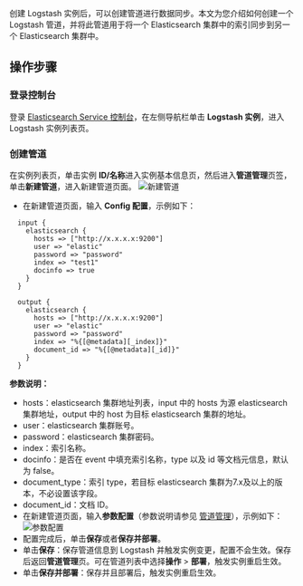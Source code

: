 创建 Logstash 实例后，可以创建管道进行数据同步。本文为您介绍如何创建一个 Logstash 管道，并将此管道用于将一个 Elasticsearch 集群中的索引同步到另一个 Elasticsearch 集群中。

## 操作步骤
### 登录控制台
登录 [Elasticsearch Service 控制台](https://console.cloud.tencent.com/es)，在左侧导航栏单击 **Logstash 实例**，进入 Logstash 实例列表页。

### 创建管道
在实例列表页，单击实例 **ID/名称**进入实例基本信息页，然后进入**管道管理**页签，单击**新建管道**，进入新建管道页面。
![新建管道](https://main.qcloudimg.com/raw/a3ab4620184bc4c5beb0c1e468eb2ed9.png)
- 在新建管道页面，输入 **Config 配置**，示例如下：
```
  input {
    elasticsearch {
      hosts => ["http://x.x.x.x:9200"]
      user => "elastic"
      password => "password"
      index => "test1"
      docinfo => true
    }
  }

  output {
    elasticsearch {
      hosts => ["http://x.x.x.x:9200"]
      user => "elastic"
      password => "password"
      index => "%{[@metadata][_index]}"
      document_id => "%{[@metadata][_id]}"
    }
  }
```
**参数说明：**
 - hosts：elasticsearch 集群地址列表，input 中的 hosts 为源 elasticsearch 集群地址，output 中的 host 为目标 elasticsearch 集群的地址。
 - user：elasticsearch 集群账号。
 - password：elasticsearch 集群密码。
 - index：索引名称。
 - docinfo：是否在 event 中填充索引名称，type 以及 id 等文档元信息，默认为 false。
 - document\_type：索引 type，若目标 elasticsearch 集群为7.x及以上的版本，不必设置该字段。
 - document_id：文档 ID。
- 在新建管道页面，输入**参数配置**（参数说明请参见 [管道管理](https://cloud.tencent.com/document/product/845/55095)），示例如下：
![参数配置](https://main.qcloudimg.com/raw/5e36d8101d0de1f1118934258537286d.png)
- 配置完成后，单击**保存**或者**保存并部署**。
 - 单击**保存**：保存管道信息到 Logstash 并触发实例变更，配置不会生效。保存后返回**管道管理**页。可在管道列表中选择**操作** > **部署**，触发实例重启生效。
 - 单击**保存并部署**：保存并且部署后，触发实例重启生效。

